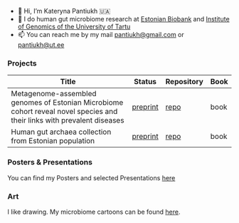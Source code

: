 - 👋 Hi, I’m Kateryna Pantiukh 🇺🇦
- 🦠 I do human gut microbiome research at [Estonian Biobank](biobank.ee) and [Institute of Genomics of the University of Tartu](https://genomics.ut.ee/en)
- 📫 You can reach me by my mail pantiukh@gmail.com or pantiukh@ut.ee

### Projects
| Title | Status | Repository | Book | 
|----------|----------|----------|----------|
| Metagenome-assembled genomes of Estonian Microbiome cohort reveal novel species and their links with prevalent diseases | [preprint](https://www.biorxiv.org/content/10.1101/2024.07.06.602324v1) | [repo](https://github.com/Chartiza/EstMB_MAGs_db_paper) | book |
| Human gut archaea collection from Estonian population | [preprint](https://www.biorxiv.org/content/10.1101/2024.07.06.602324v1) | [repo](https://github.com/Chartiza/ArchaeaDraftGenomes) | book |

### Posters & Presentations
You can find my Posters and selected Presentations [here](https://github.com/Chartiza/Posters)

### Art
I like drawing. My microbiome cartoons can be found [here](https://github.com/Chartiza/Cartoons).

<!---
Chartiza/Chartiza is a ✨ special ✨ repository because its `README.md` (this file) appears on your GitHub profile.
You can click the Preview link to take a look at your changes.
--->

